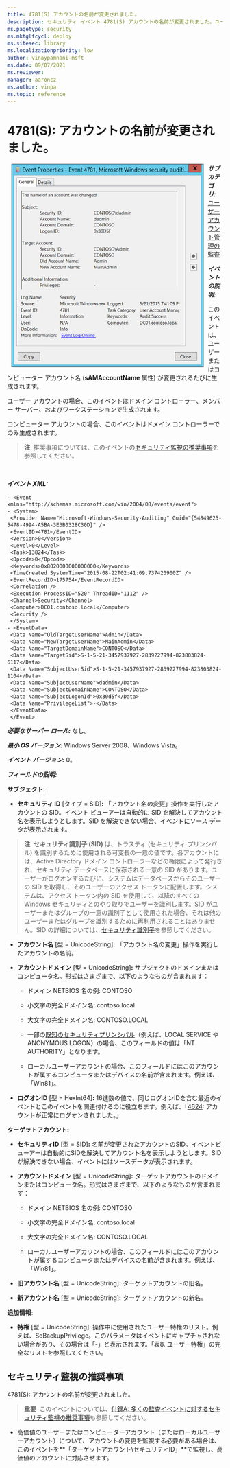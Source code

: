 ```yaml
---
title: 4781(S) アカウントの名前が変更されました。
description: セキュリティ イベント 4781(S) アカウントの名前が変更されました。ユーザーまたはコンピューター アカウントの名前が変更されるたびにこのイベントが生成されます。
ms.pagetype: security
ms.mktglfcycl: deploy
ms.sitesec: library
ms.localizationpriority: low
author: vinaypamnani-msft
ms.date: 09/07/2021
ms.reviewer: 
manager: aaroncz
ms.author: vinpa
ms.topic: reference
---
```


# 4781(S): アカウントの名前が変更されました。

<img src="images/event-4781.png" alt="Event 4781 illustration" width="449" height="474" hspace="10" align="left" />

***サブカテゴリ:***&nbsp;[ユーザー アカウント管理の監査](audit-user-account-management.md)

***イベントの説明:***

このイベントは、ユーザーまたはコンピューター アカウント名 (**sAMAccountName** 属性) が変更されるたびに生成されます。

ユーザー アカウントの場合、このイベントはドメイン コントローラー、メンバー サーバー、およびワークステーションで生成されます。

コンピューター アカウントの場合、このイベントはドメイン コントローラーでのみ生成されます。

> **注**&nbsp;&nbsp;推奨事項については、このイベントの[セキュリティ監視の推奨事項](#security-monitoring-recommendations)を参照してください。

<br clear="all">

***イベント XML:***
```
- <Event xmlns="http://schemas.microsoft.com/win/2004/08/events/event">
- <System>
 <Provider Name="Microsoft-Windows-Security-Auditing" Guid="{54849625-5478-4994-A5BA-3E3B0328C30D}" /> 
 <EventID>4781</EventID> 
 <Version>0</Version> 
 <Level>0</Level> 
 <Task>13824</Task> 
 <Opcode>0</Opcode> 
 <Keywords>0x8020000000000000</Keywords> 
 <TimeCreated SystemTime="2015-08-22T02:41:09.737420900Z" /> 
 <EventRecordID>175754</EventRecordID> 
 <Correlation /> 
 <Execution ProcessID="520" ThreadID="1112" /> 
 <Channel>Security</Channel> 
 <Computer>DC01.contoso.local</Computer> 
 <Security /> 
 </System>
- <EventData>
 <Data Name="OldTargetUserName">Admin</Data> 
 <Data Name="NewTargetUserName">MainAdmin</Data> 
 <Data Name="TargetDomainName">CONTOSO</Data> 
 <Data Name="TargetSid">S-1-5-21-3457937927-2839227994-823803824-6117</Data> 
 <Data Name="SubjectUserSid">S-1-5-21-3457937927-2839227994-823803824-1104</Data> 
 <Data Name="SubjectUserName">dadmin</Data> 
 <Data Name="SubjectDomainName">CONTOSO</Data> 
 <Data Name="SubjectLogonId">0x30d5f</Data> 
 <Data Name="PrivilegeList">-</Data> 
 </EventData>
 </Event>

```

***必要なサーバー ロール:*** なし。

***最小 OS バージョン:*** Windows Server 2008、Windows Vista。

***イベント バージョン:*** 0。

***フィールドの説明:***

**サブジェクト:**

-   **セキュリティ ID** \[タイプ = SID\]**:** 「アカウント名の変更」操作を実行したアカウントの SID。イベント ビューアーは自動的に SID を解決してアカウント名を表示しようとします。SID を解決できない場合、イベントにソース データが表示されます。

> **注**&nbsp;&nbsp;**セキュリティ識別子 (SID)** は、トラスティ (セキュリティ プリンシパル) を識別するために使用される可変長の一意の値です。各アカウントには、Active Directory ドメイン コントローラーなどの権限によって発行され、セキュリティ データベースに保存される一意の SID があります。ユーザーがログオンするたびに、システムはデータベースからそのユーザーの SID を取得し、そのユーザーのアクセス トークンに配置します。システムは、アクセス トークン内の SID を使用して、以降のすべての Windows セキュリティとのやり取りでユーザーを識別します。SID がユーザーまたはグループの一意の識別子として使用された場合、それは他のユーザーまたはグループを識別するために再利用されることはありません。SID の詳細については、[セキュリティ識別子](/windows/access-protection/access-control/security-identifiers)を参照してください。

-   **アカウント名** \[型 = UnicodeString\]**:** 「アカウント名の変更」操作を実行したアカウントの名前。

-   **アカウントドメイン** \[型 = UnicodeString\]**:** サブジェクトのドメインまたはコンピュータ名。形式はさまざまで、以下のようなものが含まれます：

    -   ドメイン NETBIOS 名の例: CONTOSO

    -   小文字の完全ドメイン名: contoso.local

    -   大文字の完全ドメイン名: CONTOSO.LOCAL

    -   一部の[既知のセキュリティプリンシパル](/windows/security/identity-protection/access-control/security-identifiers)（例えば、LOCAL SERVICE や ANONYMOUS LOGON）の場合、このフィールドの値は「NT AUTHORITY」となります。

    -   ローカルユーザーアカウントの場合、このフィールドにはこのアカウントが属するコンピュータまたはデバイスの名前が含まれます。例えば、「Win81」。

-   **ログオンID** \[型 = HexInt64\]**:** 16進数の値で、同じログオンIDを含む最近のイベントとこのイベントを関連付けるのに役立ちます。例えば、「[4624](event-4624.md): アカウントが正常にログオンされました。」

**ターゲットアカウント:**

-   **セキュリティID** \[型 = SID\]**:** 名前が変更されたアカウントのSID。イベントビューアーは自動的にSIDを解決してアカウント名を表示しようとします。SIDが解決できない場合、イベントにはソースデータが表示されます。

-   **アカウントドメイン** \[型 = UnicodeString\]**:** ターゲットアカウントのドメインまたはコンピュータ名。形式はさまざまで、以下のようなものが含まれます：

    -   ドメイン NETBIOS 名の例: CONTOSO

    -   小文字の完全ドメイン名: contoso.local

    -   大文字の完全ドメイン名: CONTOSO.LOCAL

    -   ローカルユーザーアカウントの場合、このフィールドにはこのアカウントが属するコンピュータまたはデバイスの名前が含まれます。例えば、「Win81」。

-   **旧アカウント名** \[型 = UnicodeString\]**:** ターゲットアカウントの旧名。

-   **新アカウント名** \[型 = UnicodeString\]**:** ターゲットアカウントの新名。

**追加情報:**

-   **特権** \[型 = UnicodeString\]: 操作中に使用されたユーザー特権のリスト。例えば、SeBackupPrivilege。このパラメータはイベントにキャプチャされない場合があり、その場合は「-」と表示されます。「表8. ユーザー特権」の完全なリストを参照してください。

## セキュリティ監視の推奨事項

4781(S): アカウントの名前が変更されました。

> **重要**&nbsp;&nbsp;このイベントについては、[付録A: 多くの監査イベントに対するセキュリティ監視の推奨事項](appendix-a-security-monitoring-recommendations-for-many-audit-events.md)も参照してください。

- 高価値のユーザーまたはコンピューターアカウント（またはローカルユーザーアカウント）について、アカウントの変更を監視する必要がある場合は、このイベントを**「ターゲットアカウント\\セキュリティID」**で監視し、高価値のアカウントに対応させます。
